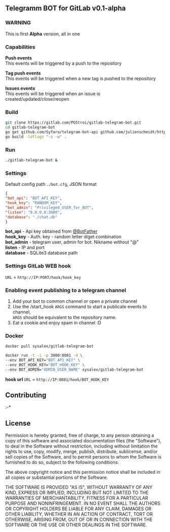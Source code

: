 ## Telegramm BOT for GitLab v0.1-alpha

### WARNING
This is first **Alpha** version, all in one

### Capabilities
**Push events**  
This events will be triggered by a push to the repository  

**Tag push events**  
This events will be triggered when a new tag is pushed to the repository  

**Issues events**  
This events will be triggered when an issue is created/updated/close/reopen  

### Build

```sh
git clone https://gitlab.com/POStroi/gitlab-telegram-bot.git
cd gitlab-telegram-bot
go get github.com/Syfaro/telegram-bot-api github.com/julienschmidt/httprouter github.com/mattn/go-sqlite3
go build -ldflags "-s -w" .
```
### Run
```sh
./gitlab-telegram-bot &
```

### Settings
Default config path `./bot.cfg`, JSON format
```json
{
"bot_api": "BOT_API_KEY",
"hook_key": "RANDOM_KEY",
"bot_admin": "Privileged_USER_for_BOT",
"listen": "0.0.0.0:3000",
"database": "./chat.db"
}
```
**bot_api** - Api key obtained from [@BotFather][1]  
**hook_key** - Auth. key - random letter diget combination  
**bot_admin** - telegram user, admin for bot. Nikname without "@"  
**listen** - IP and port  
**database** - SQLite3 database path

### Settings GitLab WEB hook
`URL` = `http://IP:PORT/hook/hook_key`

### Enabling event publishing to a telegram channel

1. Add your  bot to common channel or open a private channel  
2. Use the /start_hook `ARGS` command to start a publicate events to channel,  
`ARGS` should be equivalent to the repository name.  
3. Eat a cookie and enjoy spam in channel :D

### Docker

```sh
docker pull sysalex/gitlab-telegram-bot

docker run -t -i -p 3000:8081 -d \
--env BOT_API_KEY="BOT_API_KEY" \
--env BOT_HOOK_KEY="BOT_HOOK_KEY" \
--env BOT_ADMIN="ADMIN_USER_NAME" sysalex/gitlab-telegram-bot
```
**hook url**
`URL` = `http://IP:8081/hook/BOT_HOOK_KEY`

## Contributing
:-*

## License
Permission is hereby granted, free of charge, to any person obtaining a copy of this software and associated documentation files (the "Software"), to deal in the Software without restriction, including without limitation the rights to use, copy, modify, merge, publish, distribute, sublicense, and/or sell copies of the Software, and to permit persons to whom the Software is furnished to do so, subject to the following conditions:

The above copyright notice and this permission notice shall be included in all copies or substantial portions of the Software.

THE SOFTWARE IS PROVIDED "AS IS", WITHOUT WARRANTY OF ANY KIND, EXPRESS OR IMPLIED, INCLUDING BUT NOT LIMITED TO THE WARRANTIES OF MERCHANTABILITY, FITNESS FOR A PARTICULAR PURPOSE AND NONINFRINGEMENT. IN NO EVENT SHALL THE AUTHORS OR COPYRIGHT HOLDERS BE LIABLE FOR ANY CLAIM, DAMAGES OR OTHER LIABILITY, WHETHER IN AN ACTION OF CONTRACT, TORT OR OTHERWISE, ARISING FROM, OUT OF OR IN CONNECTION WITH THE SOFTWARE OR THE USE OR OTHER DEALINGS IN THE SOFTWARE.

[1]: https://core.telegram.org/bots#6-botfather
